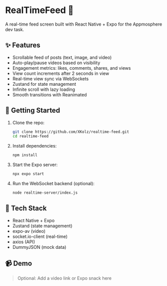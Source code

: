 # RealTimeFeed 📱

A real-time feed screen built with React Native + Expo for the Appmosphere dev task.

## ✨ Features

- Scrollable feed of posts (text, image, and video)
- Auto-play/pause videos based on visibility
- Engagement metrics: likes, comments, shares, and views
- View count increments after 2 seconds in view
- Real-time view sync via WebSockets
- Zustand for state management
- Infinite scroll with lazy loading
- Smooth transitions with Reanimated

## 🚀 Getting Started

1. Clone the repo:

   ```bash
   git clone https://github.com/XKolz/realtime-feed.git
   cd realtime-feed
   ```

2. Install dependencies:

   ```bash
   npm install
   ```

3. Start the Expo server:

   ```bash
   npx expo start
   ```

4. Run the WebSocket backend (optional):
   ```bash
   node realtime-server/index.js
   ```

## 🔧 Tech Stack

- React Native + Expo
- Zustand (state management)
- expo-av (video)
- socket.io-client (real-time)
- axios (API)
- DummyJSON (mock data)

## 📹 Demo

> Optional: Add a video link or Expo snack here
